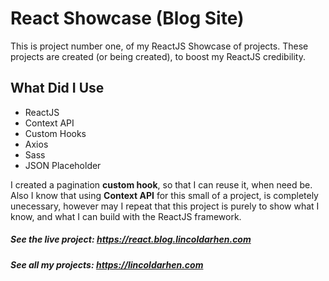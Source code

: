 # React Showcase (Blog Site)

This is project number one, of my ReactJS Showcase of projects. These projects are created (or being created), to boost my ReactJS credibility.

## What Did I Use

- ReactJS
- Context API
- Custom Hooks
- Axios
- Sass
- JSON Placeholder

I created a pagination **custom hook**, so that I can reuse it, when need be. Also I know that using **Context API** for this small of a project, is completely unecessary, however may I repeat that this project is purely to show what I know, and what I can build with the ReactJS framework.

##### See the live project: https://react.blog.lincoldarhen.com

##### See all my projects: https://lincoldarhen.com
